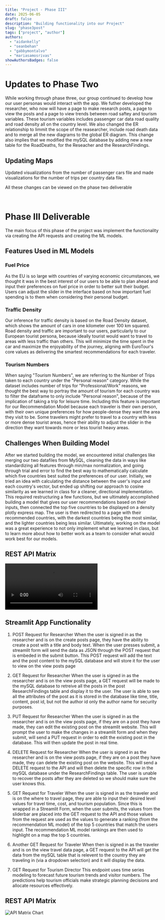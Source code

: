 ```yaml
---
title: "Project - Phase III"
date: 2025-06-05
draft: false
description: "Building functionality into our Project"
slug: "phase3post"
tags: ["project", "author"]
authors:
  - "aidankelly"
  - "seanbehan"
  - "gabbymontalvo"
  - "mariasamosrivas"
showAuthorsBadges: false
---
```


# Updates to Phase Two
While working through phase three, our group continued to develop how our user personas would interact with the app. We futher developed the researcher, who now will have a page to make research posts, a page to view the posts and a page to view trends between road saftey and tourism variables. These tourism variables includes passenger car data road quality and road density all on the country level. We also changed the ER relationship to limmit the scope of the reasearcher, include road death data and to merge all the new diagrams to the global ER diagram. This change also implies that we modified the mySQL database by adding new a new table for the RoadDeaths, for the Reseacher and the ResearchFindings. 

## Updating Maps
Updated visualizations from the number of passenger cars file and made visualizations for the number of trips per country data file. 

All these changes can be viewed on the phase two deliverable

 <br>

# Phase III Deliverable
The main focus of this phase of the project was implement the functionality via creating the API requests and creating the ML models. 

## Features Used in ML Models

### Fuel Price 
As the EU is so large with countries of varying economic circumstances, we thought it was in the best interest of our users to be able to plan ahead and input their preferences on fuel price in order to better suit their budget. Users can adjust the slider in the interface based on how important fuel spending is to them when considering their personal budget. 

### Traffic Density
Our inference for traffic density is based on the Road Density dataset, which shows the amount of cars in one kilometer over 100 km squared. Road density and traffic are important to our users, particularly to our European tourist persona, because ideally tourist would want to travel to areas with less traffic than others. This will minimize the time spent in the car and maximize the enjoyability of the journey, aligning with EuroTour's core values as delivering the smartest recommendations for each traveler. 

### Tourism Numbers
When saying "Tourism Numbers", we are referring to the Number of Trips taken to each country under the "Personal reason" category. While the dataset includes number of trips for "Professional/Work" reasons, we thought the best way to portray the amount of tourism for each country was to filter the dataframe to only include "Personal reason", because of the implication of taking a trip for leisure time. Including this feature is important for our Recommendation Model because each traveler is their own person, with their own unique preferences for how people-dense they want the area they visit to be. Some travelers might prefer to travel to a country with less or more dense tourist areas, hence their ability to adjust the slider in the direction they want towards more or less tourist heavy areas.

## Challenges When Building Model
After we started building the model, we encountered initial challenges like merging our two datafiles from MySQL, cleaning the data in ways like standardizing all features through min/max normalization, and going through trial and error to find the best way to mathematically calculate which five countries best suited the preferences of our user. Initially, we tried an idea with calculating the distance between the user's input and each country's vector, but ended up shifting our approach to cosine similarity as we learned in class for a cleaner, directional implementation. This required restructuring a few functions, but we ultimately accomplished building a model that gives our user recommendations based on their inputs, then connected the top five countries to be displayed on a density plotly express map. The user is then redirected to a page with their recommended countries, with the darkest countries being the most similar, and the lighter countries being less similar. Ultimately, working on the model was a great experience to not only implement what we learned in class, but to learn more about how to better work as a team to consider what would work best for our models.

## REST API Matrix
![Preview Video](preview.mov)

## Streamlit App Functionality

1. POST Request for Researcher
When the user is signed in as the researcher and is on the create posts page, they have the ability to create a post with a title and body text. When the user presses submit, a streamlit form will send the data as JSON through the POST request that is embeded in the submit button. This POST request will add the text and the post content to the mySQL database and will store it for the user to view on the view posts page

2. GET Request for Researcher
When the user is signed in as the researcher and is on the view posts page, a GET request will be made to the mySQL database to retreive all the posts in the post ResearchFindings table and display it to the user. The user is able to see all the attributes of the post as it is stored in the database like time, title, content, post id, but not the author id only the author name for security purposes.

3. PUT Request for Researcher
When the user is signed in as the researcher and is on the view posts page, if they are on a post they have made, they can edit the existing post on the streamlit website. This will prompt the user to make the changes in a streamlit form and when they submit, will send a PUT request in order to edit the existing post in the database. This will then update the post in real time.

4. DELETE Request for Researcher
When the user is signed in as the researcher and is on the view posts page, if they are on a post they have made, they can delete the existing post on the website. This will send a DELETE request to the API and will then delete the specific row in the mySQL database under the ResearchFindings table. The user is unable to recover the posts after they are deleted so we should make sure the user knows this.

5. GET Request for Traveler
When the user is signed in as the traveler and is on the where to travel page, they are able to input their desired level values for travel time, cost, and tourism population. Since this is wrapped in a Streamlit Form, when the user submits, the values from the sliderbar are placed into the GET request to the API and those values from the request are used as the values to generate a ranking (from the recommendation ML model) of the top 5 countries that match the users input. The recommendation ML model rankings are then used to highlight on a map the top 5 countries.

6. Another GET Request for Traveler 
When then is signed in as the traveler and is on the view travel data page, a GET request to the API will get the data from the mySQL table that is relevent to the country they are traveling in (via a dropdown selection) and it will display the data.

7. GET Request for Tourism Director
This endpoint uses time series modeling to forecast future tourism trends and visitor numbers. The predictions help tourism officials make strategic planning decisions and allocate resources effectively.


## REST API Matrix
![API Matrix Chart](Matrix.png)


